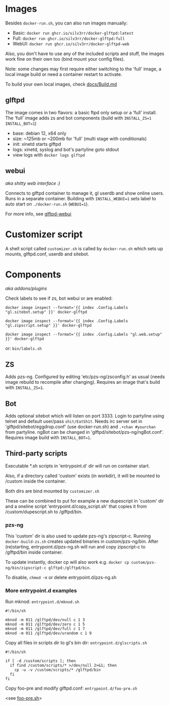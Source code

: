 # Images

Besides `docker-run.sh`, you can also run images manually:

- Basic: `docker run ghcr.io/silv3rr/docker-glftpd:latest`
- Full: `docker run ghcr.io/silv3rr/docker-glftpd:full`
- WebUI: `docker run ghcr.io/silv3rr/docker-glftpd-web`

Also, you don't have to use any of the included scripts and stuff, the images work fine on their own too (bind mount your config files).

Note: some changes may first require either switching to the 'full' image, a local image build or need a container restart to activate.

To build your own local images, check [docs/Build.md](docs/Build.md)

## glftpd

The image comes in two flavors: a basic ftpd only setup or a 'full' install. The 'full' image adds zs and bot components (build with `INSTALL_ZS=1` `INSTALL_BOT=1`)

- base: debian 12, x64 only
- size: ~125mb or ~200mb for 'full' (multi stage with conditionals)
- init: xinetd starts glftpd
- logs: xinetd, syslog and bot's partyline goto stdout
- view logs with `docker logs glftpd`

## webui

_aka shitty web interface :)_

Connects to glftpd container to manage it, gl userdb and show online users. Runs in a separate container. Building with `INSTALL_WEBUI=1` sets label to auto start on  `./docker-run.sh` (`WEBUI=1`).

For more info, see [glftpd-webui](https://github.com/silv3rr/glftpd-webui)

# Customizer script

A shell script called `customizer.sh` is called by `docker-run.sh` which sets up mounts, glftpd.conf, userdb and sitebot.

# Components

_aka addons/plugins_

Check labels to see if zs, bot webui or are enabled:

`docker image inspect --format='{{ index .Config.Labels "gl.sitebot.setup" }}' docker-glftpd`

`docker image inspect --format='{{ index .Config.Labels "gl.zipscript.setup" }}' docker-glftpd`

`docker image inspect --format='{{ index .Config.Labels "gl.web.setup" }}' docker-glftpd`

or: `bin/labels.sh`

## ZS

Adds pzs-ng. Configured by editing 'etc/pzs-ng/zsconfig.h' as usual (needs image rebuild to recompile after changing). Requires an image that's build with `INSTALL_ZS=1`.

## Bot

Adds optional sitebot which will listen on port 3333. Login to partyline using telnet and default user/pass `shit/EatSh1t`. Needs irc server set in 'glftpd/sitebot/eggdrop.conf' (use docker-run.sh) and `.+chan #yourchan` from partyline. ngBot can be changed in 'glftpd/sitebot/pzs-ng/ngBot.conf'. Requires image build with `INSTALL_BOT=1`.

## Third-party scripts

Executable \*.sh scripts in 'entrypoint.d' dir will run on container start.

Also, if a directory called 'custom' exists (in workdir), it will be mounted to /custom inside the container.

Both dirs are bind mounted by `customizer.sh`

These can be combined to put for example a new dupescript in 'custom' dir and a oneline script 'entrypoint.d/copy_script.sh' that copies it from /custom/dupescript.sh to /glftpd/bin.

### pzs-ng

This 'custom' dir is also used to update pzs-ng's zipscript-c. Running `docker-build-zs.sh` creates updated binaries in custom/pzs-ng/bin. After (re)starting, entrypoint.d/pzs-ng.sh will run and copy zipscript-c to /glftpd/bin inside container.

To update instantly, docker cp will also work e.g. `docker cp custom/pzs-ng/bin/zipscript-c glftpd:/glftpd/bin`.

To disable, `chmod `-x or delete entrypoint.d/pzs-ng.sh

### More entrypoint.d examples

Run mknod: `entrypoint.d/mknod.sh`

```
#!/bin/sh

mknod -m 011 /glftpd/dev/null c 1 3
mknod -m 011 /glftpd/dev/zero c 1 5
mknod -m 011 /glftpd/dev/full c 1 7
mknod -m 011 /glftpd/dev/urandom c 1 9
```

Copy all files in scripts dir to gl's bin dir: `entrypoint.d/glscripts.sh`

```
#!/bin/sh

if [ -d /custom/scripts ]; then
  if find /custom/scripts/* >/dev/null 2>&1; then
    cp -u -v /custom/scripts/* /glftpd/bin
  fi
fi
```

Copy foo-pre and modify glftpd.conf: `entrypoint.d/foo-pre.sh`

\<see [foo-pre.sh]([foo-pre.sh])\>

